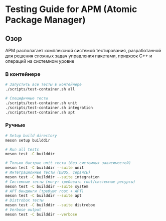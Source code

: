 # Testing Guide for APM (Atomic Package Manager)

## Озор

APM располагает комплексной системой тестирования, разработанной для решения сложных задач управления пакетами, привязок C++ и операций на системном уровне

### В контейнере

```bash
# Запустить все тесты в контейнере
./scripts/test-container.sh all

# Специфичные тесты
./scripts/test-container.sh unit
./scripts/test-container.sh integration
./scripts/test-container.sh apt
```

### Ручные

```bash
# Setup build directory
meson setup builddir

# Run all tests
meson test -C builddir

# Только быстрые unit тесты (без системных зависимостей)
meson test -C builddir --suite unit
# Интеграционные тесты (DBUS, сервисы)
meson test -C builddir --suite integration
# Системные тесты (могут требовать root/системные ресурсы)  
meson test -C builddir --suite system
# APT биндинги (требуют root + APT)
meson test -C builddir --suite apt
# Distrobox тесты
meson test -C builddir --suite distrobox
# Verbose output
meson test -C builddir --verbose
```
